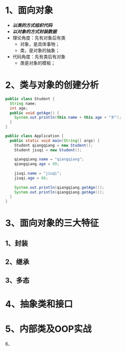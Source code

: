 # 1、面向对象

* ***以类的方式组织代码***
* ***以对象的方式封装数据***
* 理论角度：先有对象后有类
  * 对象，是具体事物；
  * 类，是对象的抽象；
* 代码角度：先有类后有对象
  * 类是对象的模板；

# 2、类与对象的创建分析

```java
public class Student {
  String name;
  int age;
  public void getAge() {
    System.out.println(this.name + this.age + "岁");
  }
}

public class Application {
  public static void main(String[] args) {
    Student qiangqiang = new Student();
    Student jiuqi = new Student();
    
    qiangqiang.name = "qiangqiang";
    qiangqiang.age = 99;
    
    jiuqi.name = "jiuqi";
    jiuqi.age = 88;
    
    System.out.println(qiangqiang.getAge());
    System.out.println(qiangqiang.getAge());
  }
}
```



# 3、面向对象的三大特征

## 1、封装

## 2、继承

## 3、多态

# 4、抽象类和接口

# 5、内部类及OOP实战

6、
